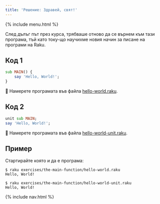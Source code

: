 ```yaml
---
title: 'Решение: Здравей, свят!'
---
```


{% include menu.html %}

След дълъг път през курса, трябваше отново да се върнем към тази програма, тъй като току-що научихме новия начин за писане на програми на Raku.

## Код 1

```raku
sub MAIN() {
    say 'Hello, World!';
}
```

🦋 Намерете програмата във файла [hello-world.raku](https://github.com/ash/raku-course/blob/master/exercises/the-main-function/hello-world.raku).

## Код 2

```raku
unit sub MAIN;
say 'Hello, World!';
```

🦋 Намерете програмата във файла [hello-world-unit.raku](https://github.com/ash/raku-course/blob/master/exercises/the-main-function/hello-world-unit.raku).

## Пример

Стартирайте която и да е програма:

```console
$ raku exercises/the-main-function/hello-world.raku
Hello, World!

$ raku exercises/the-main-function/hello-world-unit.raku
Hello, World!
```

{% include nav.html %}
